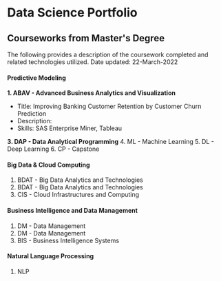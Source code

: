 # Data Science Portfolio
## Courseworks from Master's Degree
The following provides a description of the coursework completed and related technologies utilized. 
Date updated: 22-March-2022

#### Predictive Modeling
**1. ABAV - Advanced Business Analytics and Visualization**
- Title:  Improving Banking Customer Retention by Customer Churn Prediction
- Description:
- Skills: SAS Enterprise Miner, Tableau


**3. DAP - Data Analytical Programming**
4. ML - Machine Learning
5. DL - Deep Learning
6. CP - Capstone

#### Big Data & Cloud Computing
1. BDAT - Big Data Analytics and Technologies
2. BDAT - Big Data Analytics and Technologies
3. CIS - Cloud Infrastructures and Computing

#### Business Intelligence and Data Management
1. DM - Data Management
2. DM - Data Management
3. BIS - Business Intelligence Systems

#### Natural Language Processing
1. NLP
